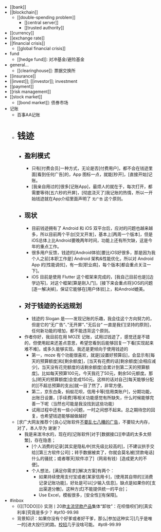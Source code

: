 - [[bank]]
- [[blockchain]]
    - [[double-spending problem]]
        - [[central server]]
        - [[trusted authority]]
- [[currency]]
- [[exchange rate]]
- [[financial crisis]]
    - [[global financial crisis]]
- fund
    - [[hedge fund]]: 对冲基金/避险基金
- general...
    - [[clearinghouse]]: 票据交换所
- [[insurance]]
- [[invest]]; [[investor]]; investment
- [[payment]]
- [[risk management]]
- [[stock market]]
    - [[bond market]]: 债券市场 
- 记账
    - 百事AA记账
    - # 钱迹
        - ## 盈利模式
            - 只有[付费会员]一种方式，无论是否[付费用户]，都不会在钱迹里面[看到任何广告]的，App 图标一点，就能[秒开]，[直接开始]记账。
            - [我亲自用过的]很多[记账App]，最烦人的就在于，每次打开，都需要等待[五六秒的开屏]，[彻底浇灭了]我记账的热情，所以一开始钱迹就在App介绍里面声明了 `无广告` 这个原则。
        - ## 现状
            - 目前钱迹拥有了 Android 和 iOS 双平台后，应对的问题也越来越多，所以目前两个平台[交叉开发]，基本上[两周一个版本]，但是iOS总体上比Android要晚两年时间，功能上还有所欠缺，这是今年的重点工作。
            - 很多用户反馈，钱迹的[Android体验]要比iOS好很多，那是因为我个人之前[本职工作是] Android 架构&性能优化，所以对 Android App 的[性能调优]，有一些[职业病]，每个版本[都会重点关注一下]。
            - iOS 目前是使用 Flutter 这个框架来完成的，[我自己目前也是][边学边写]，对这个框架[算是刚入门]，[接下来会重点将]iOS的问题[逐一解决掉]，保证它能够在[用户体验]上，和Android媲美。
        - ## 对于钱迹的长远规划
            - 钱迹的 Slogan 是——发现记账的乐趣，我会往这个方向努力的，但是它的“无广告“、”无开屏“、”无后台“ 一直是我们[坚持的原则]，任何新功能的增加，都不能违背这个原则。
        - 作者你好，我目前在用 MOZE 记账，试用过钱迹了，感觉还是不错的，但使用起来还差点意思，希望您看到后能够回复一下看[实现起来难不难]，或多久能够实现。我还是更倾向于使用钱迹的
            - 第一，moze 有个功能很喜欢，就是[设置好预算后]，会显示有[每天的预算额度]和[剩余额度]，[当天有花费的话]剩余额度[会相应减少]，当天没有花完额度的话剩余额度[会累计到第二天的预算额度]。比如每天预算100元，今天我花了50元，剩余50元额度。那么[明天的预算额度]会变成150元。这样的话对自己[每天能够分配的][不超总预算的支出]就一目了然了，非常方便。
            - 第二，京东白条，蚂蚁花呗，信用卡等[信用类账户]，分期功能，出账日设置，[手续费]等相关功能感觉有所缺失，什么时候能够完善一下呢（当然也可能是我没找到这些功能）
            - 试用过程中还有一些小问题，一时之间想不起来。总之期待您的回复，也希望钱迹能够越做越好
    - [求广大网友推荐个]良心记账软件[不要乱七八糟的广告](https://www.zhihu.com/question/338246087)，不要较大内存，对了，本人华为 谢谢？
        - 我是来泼冷水的，现在的[记账软件]对于[数据接口][申请的太多太频繁]，存在隐患；
            - [个人消费的记录]其实是隐私中[优先级比较高的]，[不建议拱手交给][第三方软件公司]；转手数据被卖了，你就会莫名被[贷款电话]什么的骚扰；或者哪天[软件凉了]（网易有钱）[造成更大的不便]。
            - 个人想法，[满足你需求][解决方案]有两个：
                - 如果持续使用支付宝或者[某家信用卡]，[使用其自带的][消费记录记账功能]，好处是可以[少输入信息]，缺点是如果你的[支出渠道分散]，这种方式[不能提供统一的平台]；
                - Use Excel，模板很多，[安全性][有保障]。
- #inbox
    - {{[[TODO]]}} 实测丨20款[主流贷款产品](https://bbs.saraba1st.com/2b/thread-2002555-2-1.html)集体“卸妆”：花呗借呗们的[真实利率]究竟是多少？ #pt10-99.98
    - 背景知识：如果你没有个好爹或者好干爹，那么[参加这种实习]几乎是唯一的[进大投行]的路。[校招](https://bbs.saraba1st.com/2b/forum.php?mod=viewthread&tid=1998811&extra=page%3D1%26filter%3Dtypeid%26typeid%3D139&page=3)几乎没啥可能。 #pt8-99.99
